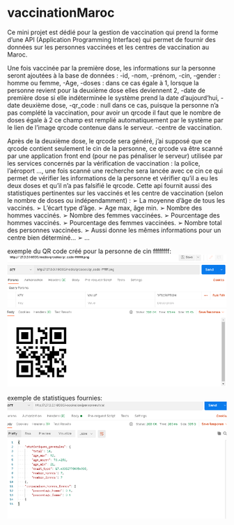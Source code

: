 # vaccinationMaroc
Ce mini projet est dédié pour la gestion de vaccination qui prend la forme d’une
API (Application Programming Interface) qui permet de fournir des données sur
les personnes vaccinées et les centres de vaccination au Maroc.

Une fois vaccinée par la première dose, les informations sur la personne seront
ajoutées à la base de données :
-id,
-nom,
-prénom,
-cin,
-gender : homme ou femme,
-Age,
-doses : dans ce cas égale à 1, lorsque la personne revient pour la deuxième dose
elles deviennent 2,
-date de première dose si elle indéterminée le système prend la date d’aujourd’hui,
-date deuxième dose,
-qr_code : null dans ce cas, puisque la personne n’a pas complété la vaccination, pour avoir un qrcode il faut que le nombre de doses égale à 2 ce champ est remplié automatiquement par le système par le lien de l’image qrcode contenue dans le serveur.
-centre de vaccination.

Après de la deuxième dose, le qrcode sera généré, j’ai supposé que ce qrcode contient seulement le cin de la personne, ce qrcode va être scanné par une application front end (pour ne pas pénaliser le serveur) utilisée par les services concernés par la vérification de vaccination : la police, l’aéroport …, une fois scanné une recherche sera lancée avec ce cin ce qui permet de vérifier les informations de la personne et vérifier qu’il a eu les deux doses et qu’il n’a pas falsifié le qrcode.
Cette api fournit aussi des statistiques pertinentes sur les vaccinés et les centre de vaccination (selon le nombre de doses ou indépendamment) :
➢ La moyenne d’âge de tous les vaccinés.
➢ L’écart type d’âge.
➢ Age max, âge min.
➢ Nombre des hommes vaccinés.
➢ Nombre des femmes vaccinées.
➢ Pourcentage des hommes vaccinés.
➢ Pourcentage des femmes vaccinées.
➢ Nombre total des personnes vaccinées.
➢ Aussi donne les mêmes informations pour un centre bien déterminé…
➢ …

exemple du QR code créé pour la personne de cin ffffffff:
![exemple QR code](/ReadmeImgs/qr%20exemple.PNG)


exemple de statistiques fournies:
![stats](/ReadmeImgs/stats.PNG)


